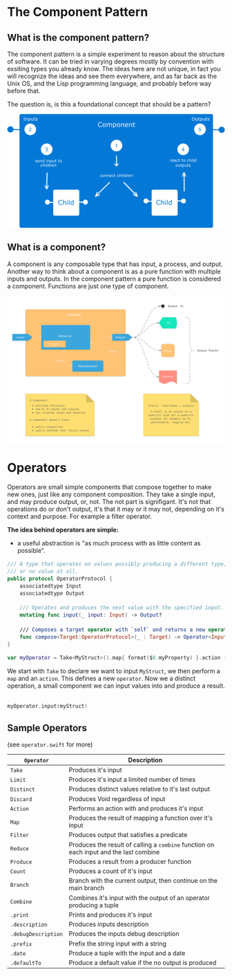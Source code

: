 # The Component Pattern

## What is the component pattern?
The component pattern is a simple experiment to reason about the structure of software. It can be tried in varying degrees mostly by convention with exsiting types you already know. The ideas here are not unique, in fact you will recognize the ideas and see them everywhere, and as far back as the Unix OS, and the Lisp  programming language, and probably before way before that.

The question is, is this a foundational concept that should be a pattern?

![Composition](img/Component2.png)

## What is a component?
A component is any composable type that has input, a process, and output. Another way to think about a component is as a pure function with multiple inputs and outputs. In the component pattern a pure function is considered a component. Functions are just one type of component.

![Component](img/Component1.png)

# Operators
Operators are small simple components that compose together to make new ones, just like any component composition. They take a single input, and may produce output, or, not. The not part is signifigant. It's not that operations do or don't output, it's that it may or it may not, depending on it's context and purpose. For example a filter operator.

**The idea behind operators are simple:**
- a useful abstraction is "as much process with as little content as possible". 

```swift
/// A type that operates on values possibly producing a different type,
/// or no value at all.
public protocol OperatorProtocol {
    associatedtype Input
    associatedtype Output
    
    /// Operates and produces the next value with the specified input.
    mutating func input(_ input: Input) -> Output?
    
    /// Composes a target operator with `self` and returns a new operator.
    func compose<Target:OperatorProtocol>(_ : Target) -> Operator<Input, Target.Output> where Target.Input == Output
}
```

```swift
var myOperator = Take<MyStruct>().map{ format($0.myProperty) }.action { label.text = $0 }
```
We start with `Take` to declare we want to input `MyStruct`, we then perform a `map` and an `action`.  This defines a new `operator`. Now we a distinct operation, a small component we can input values into and produce a result. 

```swift

myOperator.input(myStruct) 

```

## Sample Operators 
(see `operator.swift` for more)

| `Operator`         | Description                                                                            |
|--------------------|----------------------------------------------------------------------------------------|
| `Take`          | Produces it's input                                                                    |
| `Limit`         | Produces it's input a limited number of times                                          |
| `Distinct`         | Produces distinct values relative to it's last output                                  |
| `Discard`          | Produces Void regardless of input                                                      |
| `Action`           | Performs an action with  and produces it's input                            |
| `Map`              | Produces the result of mapping a function over it's input                              |
| `Filter`           | Produces output that satisfies a predicate                                             |
| `Reduce`           | Produces the result of calling a `combine` function on each input and the last combine |
| `Produce`           | Produces a result from a producer function |
| `Count`            | Produces a count of it's input                                                         |
| `Branch`           | Branch with the current output, then continue on the main branch                       |
| `Combine`          | Combines it's input with the output of an operator producing a tuple      |
| `.print`            | Prints and produces it's input                                                             |
| `.description`      | Produces inputs description                                                            |
| `.debugDescription` | Produces the inputs debug description                                                  |
| `.prefix`           | Prefix the string input with a string                                                  |
| `.date`             | Produce a tuple with the input and a date                                              |
| `.defaultTo`             | Produce a default value if the no output is produced                              |
